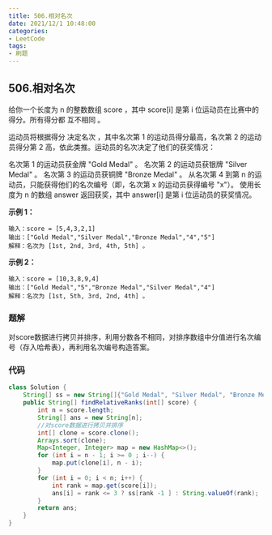 ```yaml
---
title: 506.相对名次
date: 2021/12/1 10:48:00
categories:
- LeetCode
tags:
- 刷题
---
```


## 506.相对名次

给你一个长度为 n 的整数数组 score ，其中 score[i] 是第 i 位运动员在比赛中的得分。所有得分都 互不相同 。

运动员将根据得分 决定名次 ，其中名次第 1 的运动员得分最高，名次第 2 的运动员得分第 2 高，依此类推。运动员的名次决定了他们的获奖情况：

名次第 1 的运动员获金牌 "Gold Medal" 。
名次第 2 的运动员获银牌 "Silver Medal" 。
名次第 3 的运动员获铜牌 "Bronze Medal" 。
从名次第 4 到第 n 的运动员，只能获得他们的名次编号（即，名次第 x 的运动员获得编号 "x"）。
使用长度为 n 的数组 answer 返回获奖，其中 answer[i] 是第 i 位运动员的获奖情况。

**示例 1：**

```
输入：score = [5,4,3,2,1]
输出：["Gold Medal","Silver Medal","Bronze Medal","4","5"]
解释：名次为 [1st, 2nd, 3rd, 4th, 5th] 。
```

**示例 2：**

```
输入：score = [10,3,8,9,4]
输出：["Gold Medal","5","Bronze Medal","Silver Medal","4"]
解释：名次为 [1st, 5th, 3rd, 2nd, 4th] 。
```

### 题解

对score数据进行拷贝并排序，利用分数各不相同，对排序数组中分值进行名次编号（存入哈希表），再利用名次编号构造答案。

### 代码

```java
class Solution {
    String[] ss = new String[]{"Gold Medal", "Silver Medal", "Bronze Medal"};
    public String[] findRelativeRanks(int[] score) {
        int n = score.length;
        String[] ans = new String[n];
        //对score数据进行拷贝并排序
        int[] clone = score.clone();
        Arrays.sort(clone);
        Map<Integer, Integer> map = new HashMap<>();
        for (int i = n - 1; i >= 0 ; i--) {
            map.put(clone[i], n - i);
        }
        for (int i = 0; i < n; i++) {
            int rank = map.get(score[i]);
            ans[i] = rank <= 3 ? ss[rank -1 ] : String.valueOf(rank);
        }
        return ans;
    }
}
```

